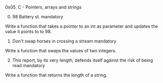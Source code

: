 0x05. C - Pointers, arrays and strings


0. 98 Battery st.
mandatory

Write a function that takes a pointer to an int as parameter and updates the value it points to to 98.

1. Don't swap horses in crossing a stream
mandatory

Write a function that swaps the values of two integers.

2. This report, by its very length, defends itself against the risk of being read
mandatory

Write a function that returns the length of a string.
